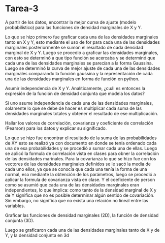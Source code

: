 # Tarea-3

A partir de los datos, encontrar la mejor curva de ajuste (modelo probabilístico) para las funciones de densidad marginales de X y Y.

Lo que se hizo primero fue graficar cada una de las densidades marginales tanto en X y Y, esto mediante el uso de for para cada una de las densidades marginales
posteriormente se sumón el resultado de cada densidad marginal de X y Y. Luego se procedió a graficar las densidades marginales, con esto se determinó a que tipo 
función se acercaba y se determinó que cada una de las densidades marginales se parecían a la forma Gaussina. Luego se determinó la curva de mejor ajuste de cada una
de las densidades marginales comparando la función gaussina y la representación de cada una de las densidades marginales en forma de función en python.

Asumir independencia de X y Y. Analíticamente, ¿cuál es entonces la expresión de la función de densidad conjunta que modela los datos?

Si uno asume independencia de cada una de las densidades marginales, solamente lo que se debe de hacer es multiplicar cada suma de las densidades marginales totales y obtener
el resultado de ese multiplicación.


Hallar los valores de correlación, covarianza y coeficiente de correlación (Pearson) para los datos y explicar su significado.

Lo que se hizo fue encontrar el resultado de la suma de las probabilidades de XY esto se realizó ya con documento en donde se tenía ordenado cada una de esa probabilidades
y se procedió a sumar cada una de ellas. Luego se aplicó la formula de correlación vista en clases para obner la correlación de las densidades marinales.
Para la covarianza lo que se hizo fue con los vectores de las densidades marginales definidos se le sacó la media de cada uno ellos, ya que se conocía que cada una tenía la forma 
de una normal, eso mediante la obtención de los parámetros, luego se procedió a aplicar la formula de covarianza vista en clase.
Y el coeficiente de person como se asumió que cada una de las densidades marginales eran independientes, lo que implica: como tanto de la densidad marginal de X y de Y significa que no es posible determinar algún sentido de covariación. Sin embargo, no significa que no exista una relación no lineal entre las variables.

 Graficar las funciones de densidad marginales (2D), la función de densidad conjunta (3D).
 
 Luego se graficaron cada una de las densidades marginales tanto de X y de Y, y la densidad conjunta en 3d
 
 
